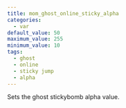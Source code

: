 ```yaml
---
title: mom_ghost_online_sticky_alpha
categories:
  - var
default_value: 50
maximum_value: 255
minimum_value: 10
tags:
  - ghost
  - online
  - sticky jump
  - alpha
---
```


Sets the ghost stickybomb alpha value.
